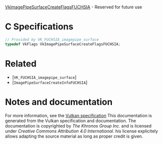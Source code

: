 [VkImagePipeSurfaceCreateFlagsFUCHSIA](https://www.khronos.org/registry/vulkan/specs/1.3-extensions/man/html/VkImagePipeSurfaceCreateFlagsFUCHSIA.html) - Reserved for future use

# C Specifications
```c
// Provided by VK_FUCHSIA_imagepipe_surface
typedef VkFlags VkImagePipeSurfaceCreateFlagsFUCHSIA;
```

# Related
- [`VK_FUCHSIA_imagepipe_surface`]
- [`ImagePipeSurfaceCreateInfoFUCHSIA`]

# Notes and documentation
For more information, see the [Vulkan specification](https://www.khronos.org/registry/vulkan/specs/1.3-extensions/html/vkspec.html)
This documentation is generated from the Vulkan specification and documentation.
The documentation is copyrighted by *The Khronos Group Inc.* and is licensed under *Creative Commons Attribution 4.0 International*.
his license explicitely allows adapting the source material as long as proper credit is given.
        